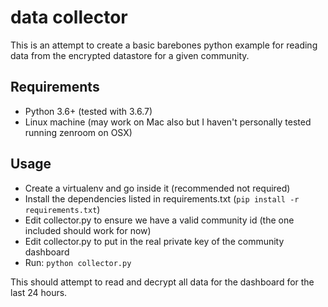 # data collector

This is an attempt to create a basic barebones python example for reading data
from the encrypted datastore for a given community.

## Requirements

* Python 3.6+ (tested with 3.6.7)
* Linux machine (may work on Mac also but I haven't personally tested running zenroom on OSX)

## Usage

* Create a virtualenv and go inside it (recommended not required)
* Install the dependencies listed in requirements.txt (`pip install -r requirements.txt`)
* Edit collector.py to ensure we have a valid community id (the one included should work for now)
* Edit collector.py to put in the real private key of the community dashboard
* Run: `python collector.py`

This should attempt to read and decrypt all data for the dashboard for the last 24 hours.
